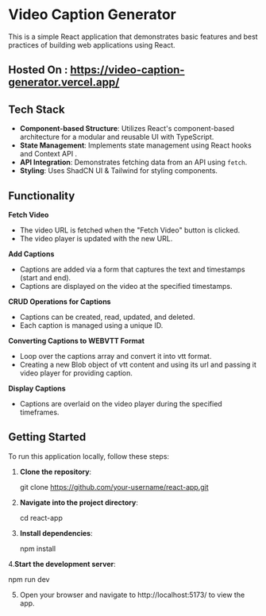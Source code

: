 # Video Caption Generator

This is a simple React application that demonstrates basic features and best practices of building web applications using React.

## Hosted On : https://video-caption-generator.vercel.app/

## Tech Stack
- **Component-based Structure**: Utilizes React's component-based architecture for a modular and reusable UI with TypeScript.
- **State Management**: Implements state management using React hooks and Context API .
- **API Integration**: Demonstrates fetching data from an API using `fetch`.
- **Styling**: Uses ShadCN UI  & Tailwind for styling components.

## Functionality
**Fetch Video**
- The video URL is fetched when the "Fetch Video" button is clicked.
- The video player is updated with the new URL.
  
**Add Captions**
- Captions are added via a form that captures the text and timestamps (start and end).
- Captions are displayed on the video at the specified timestamps.
  
**CRUD Operations for Captions**
- Captions can be created, read, updated, and deleted.
- Each caption is managed using a unique ID.
  
**Converting Captions to WEBVTT Format**
- Loop over the captions array and convert it into vtt format.
- Creating a new Blob object of vtt content and using its url and passing it video player for providing caption.
  
**Display Captions**
- Captions are overlaid on the video player during the specified timeframes.


## Getting Started

To run this application locally, follow these steps:

1. **Clone the repository**:

   git clone https://github.com/your-username/react-app.git

2. **Navigate into the project directory**:
   
   cd react-app

3. **Install dependencies**:

    npm install

4.**Start the development server**:
   
   npm run dev

5. Open your browser and navigate to http://localhost:5173/ to view the app.
